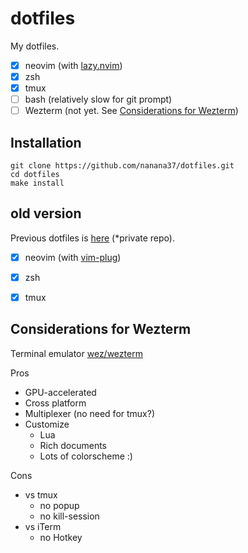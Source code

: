 # dotfiles

My dotfiles.

- [x] neovim (with [lazy.nvim](https://github.com/folke/lazy.nvim))
- [x] zsh
- [x] tmux
- [ ] bash (relatively slow for git prompt)
- [ ] Wezterm (not yet. See [Considerations for Wezterm](#Considerations-for-Wezterm))

## Installation
```
git clone https://github.com/nanana37/dotfiles.git
cd dotfiles
make install
```

## old version

Previous dotfiles is [here](https://github.com/nanana37/old-dotfiles) (*private repo).

- [x] neovim (with [vim-plug](https://github.com/junegunn/vim-plug))
- [x] zsh
- [x] tmux


## Considerations for Wezterm

Terminal emulator
[wez/wezterm](https://github.com/wez/wezterm)

Pros
- GPU-accelerated
- Cross platform
- Multiplexer (no need for tmux?)
- Customize
  - Lua
  - Rich documents
  - Lots of colorscheme :)

Cons
- vs tmux
  - no popup
  - no kill-session
- vs iTerm
  - no Hotkey
